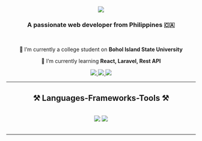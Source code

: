 <h1 align="center">
    <img src="https://readme-typing-svg.herokuapp.com/?font=Righteous&size=35&center=true&vCenter=true&width=500&height=70&duration=4000&lines=Hi+There!+👋;+I'm+Daryl+Sumabal!;" />
</h1>

<h3 align="center">A passionate web developer from Philippines 🇨🇦</h3>

<br/>

<div align="center">
 
 🔭 I’m currently a college student on **Bohol Island State University**
 
 🌱 I’m currently learning **React, Laravel, Rest API**

 </div>
 
<div align="center"> 
  <a href="mailto:darylsumabal123@gmail.com">
    <img src="https://img.shields.io/badge/Gmail-333333?style=for-the-badge&logo=gmail&logoColor=red" />
  </a>
  <a href="https://linkedin.com/in/daryl-sumabal" target="_blank">
    <img src="https://img.shields.io/badge/LinkedIn-0077B5?style=for-the-badge&logo=linkedin&logoColor=white" target="_blank" />
  </a>
  <a href="portfolio-daryl.vercel.app" target="_blank">
     <img src="https://img.shields.io/badge/Portfolio-FF5722?style=for-the-badge&logo=todoist&logoColor=white" target="_blank" /> <!-- sqlite, safari, google-chrome are other good icon options -->
  </a>
</div>

 <hr/>
 
<h2 align="center">⚒️ Languages-Frameworks-Tools ⚒️</h2>
<br/>
<div align="center">
    <img src="https://skillicons.dev/icons?i=react,bootstrap,mui,html,css,vscode,github,tailwind,git,photoshop,sass" />
    <img src="https://skillicons.dev/icons?i=nodejs,javascript,typescript,mysql,laravel,postman" /><br>
</div>

<br/>
<hr/>


<br/><br/>



